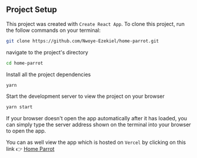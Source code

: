 ## Project Setup

This project was created with `Create React App`.
To clone this project, run the follow commands on your terminal:

```sh
git clone https://github.com/Nwoye-Ezekiel/home-parrot.git
```

navigate to the project's directory

```sh
cd home-parrot
```

Install all the project dependencies

```sh
yarn
```

Start the development server to view the project on your browser

```sh
yarn start
```

If your browser doesn't open the app automatically after it has loaded, you can simply type the server address shown on the terminal into your browser to open the app.

You can as well view the app which is hosted on `Vercel` by clicking on this link 👉
[Home Parrot]

[Home Parrot]: https://home-parrot.vercel.app/